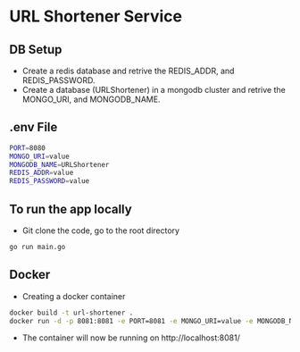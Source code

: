 # URL Shortener Service

## DB Setup

- Create a redis database and retrive the REDIS_ADDR, and REDIS_PASSWORD.
- Create a database (URLShortener) in a mongodb cluster and retrive the MONGO_URI, and MONGODB_NAME.

## .env File

```bash
PORT=8080
MONGO_URI=value
MONGODB_NAME=URLShortener
REDIS_ADDR=value
REDIS_PASSWORD=value
```

## To run the app locally

- Git clone the code, go to the root directory

```bash
go run main.go
```

## Docker

- Creating a docker container

```bash
docker build -t url-shortener .
docker run -d -p 8081:8081 -e PORT=8081 -e MONGO_URI=value -e MONGODB_NAME=URLShortener -e REDIS_ADDR=value -e REDIS_PASSWORD=value url-shortener
```

- The container will now be running on http://localhost:8081/
